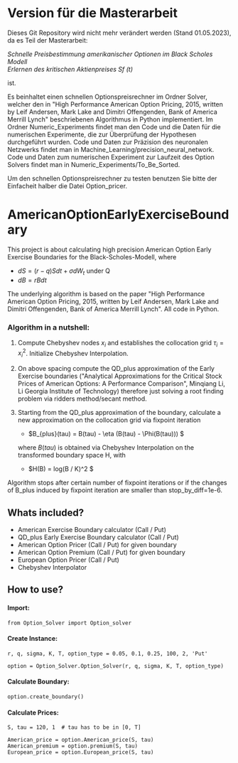 # Version für die Masterarbeit 
Dieses Git Repository wird nicht mehr verändert werden (Stand 01.05.2023),
da es Teil der Masterarbeit:

_Schnelle Preisbestimmung amerikanischer
Optionen im Black Scholes Modell \
Erlernen des kritischen Aktienpreises Sf (t)_

ist.

Es beinhaltet
einen schnellen Optionspreisrechner im Ordner Solver, welcher den in "High Performance American Option Pricing, 2015, written by Leif Andersen, Mark Lake and Dimitri Offengenden,
Bank of America Merrill Lynch" beschriebenen Algorithmus in Python implementiert.
Im Ordner Numeric_Experiments findet man den Code und die Daten für die numerischen Experimente, die zur Überprüfung der Hypothesen durchgeführt wurden. Code und Daten zur Präzision des neuronalen Netzwerks findet man in Machine_Learning/precision_neural_network. Code und Daten zum numerischen Experiment zur Laufzeit
des Option Solvers findet man in Numeric_Experiments/To_Be_Sorted.

Um den schnellen Optionspreisrechner zu testen benutzen Sie bitte der Einfacheit halber die Datei
Option_pricer.



# AmericanOptionEarlyExerciseBoundary
This project is about calculating high precision American Option Early Exercise Boundaries for the Black-Scholes-Modell,
where 
* $dS = (r-q) S dt + \sigma dW_t$  under Q
* $dB = r B dt$

The underlying algorithm is based on the paper
"High Performance American Option Pricing, 2015, written by Leif Andersen, Mark Lake and Dimitri Offengenden,
Bank of America Merrill Lynch". All code in Python.

### Algorithm in a nutshell:
1. Compute Chebyshev nodes $x_i$ and establishes the collocation grid $\tau_i = x_i^2$. Initialize Chebyshev Interpolation.

2. On above spacing compute the QD_plus approximation of the Early Exercise boundaries ("Analytical Approximations for the
Critical Stock Prices of American
Options: A Performance Comparison", Minqiang Li, Li
Georgia Institute of Technology) therefore just solving a root finding problem via ridders method/secant method.
   
3. Starting from the QD_plus approximation of the boundary, calculate a new approximation on the collocation grid 
via fixpoint iteration
    *  $B_{plus}(tau) = B(tau) - \eta (B(tau) - \Phi(B(tau))) $

    where $B(tau)$ is obtained via Chebyshev Interpolation on the transformed boundary space H, with
    * $H(B) = log(B / K)^2 $
    
Algorithm stops after certain number of fixpoint iterations or if the changes of B_plus induced by fixpoint iteration 
are smaller than stop_by_diff=1e-6.

## Whats included?
* American Exercise Boundary calculator (Call / Put)
* QD_plus Early Exercise Boundary calculator (Call / Put)
* American Option Pricer (Call / Put) for given boundary
* American Option Premium (Call / Put) for given boundary
* European Option Pricer (Call / Put)
* Chebyshev Interpolator

## How to use?
#### Import:
```
from Option_Solver import Option_solver

```
#### Create Instance:
```
r, q, sigma, K, T, option_type = 0.05, 0.1, 0.25, 100, 2, 'Put'

option = Option_Solver.Option_Solver(r, q, sigma, K, T, option_type)
```

#### Calculate Boundary:
```
option.create_boundary()

```
#### Calculate Prices:

```
S, tau = 120, 1  # tau has to be in [0, T]

American_price = option.American_price(S, tau) 
American_premium = option.premium(S, tau)
European_price = option.European_price(S, tau)
```




